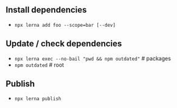 ## Install dependencies

- `npx lerna add foo --scope=bar [--dev]`

## Update / check dependencies

- `npx lerna exec --no-bail "pwd && npm outdated"` # packages
- `npm outdated` # root

## Publish

- `npx lerna publish`
